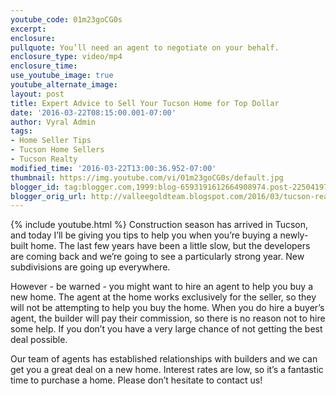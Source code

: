 ```yaml
---
youtube_code: 01m23goCG0s
excerpt:
enclosure:
pullquote: You’ll need an agent to negotiate on your behalf.
enclosure_type: video/mp4
enclosure_time:
use_youtube_image: true
youtube_alternate_image:
layout: post
title: Expert Advice to Sell Your Tucson Home for Top Dollar
date: '2016-03-22T08:15:00.001-07:00'
author: Vyral Admin
tags:
- Home Seller Tips
- Tucson Home Sellers
- Tucson Realty
modified_time: '2016-03-22T13:00:36.952-07:00'
thumbnail: https://img.youtube.com/vi/01m23goCG0s/default.jpg
blogger_id: tag:blogger.com,1999:blog-6593191612664908974.post-2250419781806543782
blogger_orig_url: http://valleegoldteam.blogspot.com/2016/03/tucson-real-estate-agent-pricing-your.html
---
```

{% include youtube.html %}
Construction season has arrived in Tucson, and today I’ll be giving you tips to help you when you’re buying a newly-built home. The last few years have been a little slow, but the developers are coming back and we’re going to see a particularly strong year. New subdivisions are going up everywhere.

However - be warned - you might want to hire an agent to help you buy a new home. The agent at the home works exclusively for the seller, so they will not be attempting to help you buy the home. When you do hire a buyer’s agent, the builder will pay their commission, so there is no reason not to hire some help. If you don’t you have a very large chance of not getting the best deal possible.

Our team of agents has established relationships with builders and we can get you a great deal on a new home. Interest rates are low, so it’s a fantastic time to purchase a home. Please don’t hesitate to contact us!
